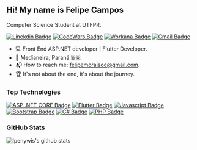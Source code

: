 ## Hi! My name is Felipe Campos 
Computer Science Student at UTFPR. 

[![Linekdin Badge](https://img.shields.io/badge/-Linekdin-blue?style=flat-square&logo=Linkedin&logoColor=white&link=https:https://www.linkedin.com/in/felipemoraisoc/)](https://www.linkedin.com/in/felipemoraisoc/) [![CodeWars Badge](https://img.shields.io/badge/-Codewars-grey?style=flat-square&logo=codewars&logoColor=red&link=https://www.codewars.com/users/FelipeMoraisOC)](https://www.codewars.com/users/FelipeMoraisOC) [![Workana Badge](https://img.shields.io/badge/-Workana-blue?style=flat-square&logo=google&logoColor=white&link=https:https://www.workana.com/freelancer/9242f2b66f39e5fcfe6e6fe9aee9e1dd)](https://www.workana.com/freelancer/9242f2b66f39e5fcfe6e6fe9aee9e1dd) 
[![Gmail Badge](https://img.shields.io/badge/-Gmail-c14438?style=flat-square&logo=Gmail&logoColor=white&link=mailto:felipemoraisoc@gmail.com)](mailto:felipemoraisoc@gmail.com)

- 💻 Front End ASP.NET developer | Flutter Developer.
- 📌 Medianeira, Paraná 🇧🇷.
- 📬 How to reach me: felipemoraisoc@gmail.com.
- 🏆 It's not about the end, it's about the journey. 



### Top Technologies

<!--TODO: Make technologies links takes you to repositories-->
[![ASP .NET CORE Badge](https://img.shields.io/badge/-ASP_.NET_CORE-512BD4?style=for-the-badge&labelColor=white&logo=.net&logoColor=512BD4)](#)
[![Flutter Badge](https://img.shields.io/badge/-Flutter-45D1FF?style=for-the-badge&labelColor=white&logo=flutter&logoColor=45D1FF)](#)
[![Javascript Badge](https://img.shields.io/badge/-Javascript-F0DB4F?style=for-the-badge&labelColor=black&logo=javascript&logoColor=F0DB4F)](#)
[![Bootstrap Badge](https://img.shields.io/badge/-BootStrap-6A429C?style=for-the-badge&labelColor=black&logo=bootstrap&logoColor=6A429C)](#)
[![C# Badge](https://img.shields.io/badge/-Csharp-009404?style=for-the-badge&labelColor=black&logo=csharp&logoColor=009404)](#)
[![PHP Badge](https://img.shields.io/badge/-PHP-8993C1?style=for-the-badge&labelColor=black&logo=php&logoColor=8993C1)](#)

### GitHub Stats

![Ipenywis's github stats](https://github-readme-stats.vercel.app/api?username=FelipeMoraisOC&count_private=true&theme=dracula&hide=contribs,prs)

<!-- ### Profile Visits

<!-- ![visitors](https://visitor-badge.glitch.me/badge?page_id=FelipeMoraisOC)  





